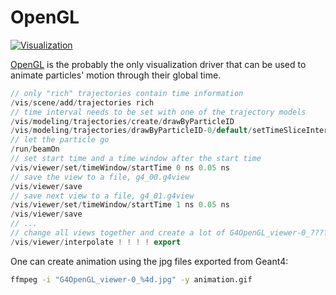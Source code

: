 # OpenGL

[![Visualization](https://img.shields.io/badge/Visualization-Drivers-blue?style=flat)](..)

[OpenGL][] is the probably the only visualization driver that can be used to animate particles' motion through their global time.

```c++
// only "rich" trajectories contain time information
/vis/scene/add/trajectories rich
// time interval needs to be set with one of the trajectory models
/vis/modeling/trajectories/create/drawByParticleID
/vis/modeling/trajectories/drawByParticleID-0/default/setTimeSliceInterval 0.01 ns
// let the particle go
/run/beamOn
// set start time and a time window after the start time
/vis/viewer/set/timeWindow/startTime 0 ns 0.05 ns
// save the view to a file, g4_00.g4view
/vis/viewer/save
// save next view to a file, g4_01.g4view
/vis/viewer/set/timeWindow/startTime 1 ns 0.05 ns
/vis/viewer/save
// ...
// change all views together and create a lot of G4OpenGL_viewer-0_????.jpg
/vis/viewer/interpolate ! ! ! ! export
```

One can create animation using the jpg files exported from Geant4:

```sh
ffmpeg -i "G4OpenGL_viewer-0_%4d.jpg" -y animation.gif
```

[OpenGL]: https://geant4-userdoc.web.cern.ch/UsersGuides/ForApplicationDeveloper/html/Visualization/visdrivers.html#opengl
